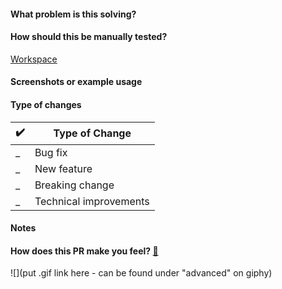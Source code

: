 #### What problem is this solving?

<!--- What is the motivation and context for this change? -->

#### How should this be manually tested?

[Workspace](url)

<!-- Your friendly Checklist/Reminders 📝 -->

<!-- 📒 Update `README.md`. -->
<!-- ❕ Update `CHANGELOG.md`. -->
<!-- 🔮 Link this PR to a Clubhouse story (if applicable). -->
<!-- 🤖 Update/create tests (important for bug fixes). -->
<!-- 🚿 Delete the workspace after merging this PR (if applicable). -->

#### Screenshots or example usage

#### Type of changes

<!--- Add a ✔️ where applicable -->

| ✔️  | Type of Change |
| --- | --- |
| \_ | Bug fix <!-- a non-breaking change which fixes an issue --> |
| \_ | New feature <!-- a non-breaking change which adds functionality --> |
| \_ | Breaking change <!-- fix or feature that would cause existing functionality to change --> |
| \_ | Technical improvements <!-- chores, refactors and overall reduction of technical debt --> |

#### Notes

<!-- Put any relevant information that doesn't fit in the other sections here. -->

#### How does this PR make you feel? [:link:](http://giphy.com/categories/emotions/)

![](put .gif link here - can be found under "advanced" on giphy)
